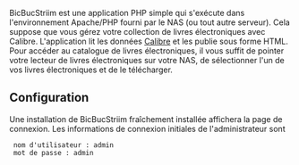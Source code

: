 BicBucStriim est une application PHP simple qui s'exécute dans l'environnement Apache/PHP fourni par le NAS (ou tout autre serveur). Cela suppose que vous gérez votre collection de livres électroniques avec Calibre. L'application lit les données [Calibre](https://calibre-ebook.com/) et les publie sous forme HTML. Pour accéder au catalogue de livres électroniques, il vous suffit de pointer votre lecteur de livres électroniques sur votre NAS, de sélectionner l'un de vos livres électroniques et de le télécharger.

## Configuration

Une installation de BicBucStriim fraîchement installée affichera la page de connexion. Les informations de connexion initiales de l'administrateur sont

     nom d'utilisateur : admin
     mot de passe : admin